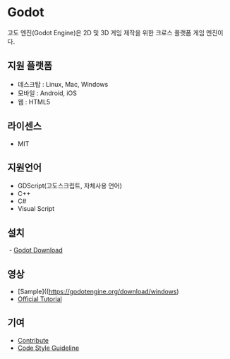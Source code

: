 # Godot
고도 엔진(Godot Engine)은 2D 및 3D 게임 제작을 위한 크로스 플랫폼 게임 엔진이다.

## 지원 플랫폼
 - 데스크탑 : Linux, Mac, Windows
 - 모바일 : Android, iOS
 - 웹 : HTML5

## 라이센스
 - MIT

## 지원언어
 - GDScript(고도스크립트, 자체사용 언어)
 - C++
 - C#
 - Visual Script
 
## 설치
 - [Godot Download](https://godotengine.org/download/windows)
  
## 영상
 - [Sample]((https://godotengine.org/download/windows)
 - [Official Tutorial](https://www.youtube.com/watch?v=ntYjl_obUDo&feature=youtu.be)

## 기여
 - [Contribute](http://docs.godotengine.org/en/latest/community/contributing/index.html)
 - [Code Style Guideline](http://docs.godotengine.org/en/latest/community/contributing/code_style_guidelines.html)
